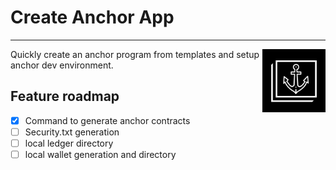 # Create Anchor App
<hr>

<img alt="Logo" align="right" src="https://github.com/create-anchor-app/cli/blob/ba45dfd0ce77c328473d4c85bf3dd17486e6abed/logo.svg" width="20%" />
Quickly create an anchor program from templates and setup anchor dev environment. 
<br>

## Feature roadmap
- [x] Command to generate anchor contracts
- [ ] Security.txt generation
- [ ] local ledger directory 
- [ ] local wallet generation and directory 
